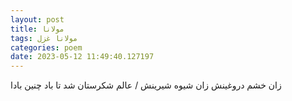 ```yaml
---
layout: post
title: مولانا
tags: مولانا غزل
categories: poem
date: 2023-05-12 11:49:40.127197
---
```


زان خشم دروغینش زان شیوه شیرینش / عالم شکرستان شد تا باد چنین بادا